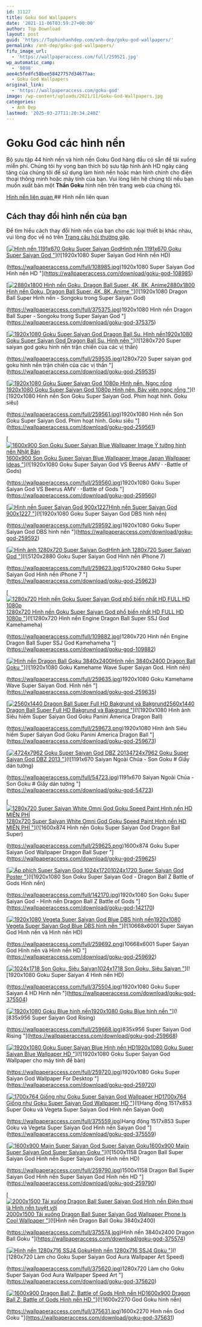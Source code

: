 ```yaml
---
id: 31127
title: Goku God Wallpapers
date: '2021-11-06T03:59:27+00:00'
author: Top Download
layout: post
guid: 'https://Tophinhanhdep.com/anh-dep/goku-god-wallpapers/'
permalink: /anh-dep/goku-god-wallpapers/
fifu_image_url:
  - 'https://wallpaperaccess.com/full/259521.jpg'
wp_automatic_camp:
  - '8098'
aee4c5fedfc58bee58427757d34677aa:
  - Goku God Wallpapers
original_link:
  - 'https://wallpaperaccess.com/goku-god'
image: /wp-content/uploads/2021/11/Goku-God-Wallpapers.jpg
categories:
  - Ảnh Đẹp
lastmod: '2025-03-27T11:20:34.240Z'
---
```

# Goku God các hình nền

Bộ sưu tập 44 hình nền và hình nền Goku God hàng đầu có sẵn để tải xuống miễn phí. Chúng tôi hy vọng bạn thích bộ sưu tập hình ảnh HD ngày càng tăng của chúng tôi để sử dụng làm hình nền hoặc màn hình chính cho điện thoại thông minh hoặc máy tính của bạn. Vui lòng liên hệ chúng tôi nếu bạn muốn xuất bản một **Thần Goku** hình nền trên trang web của chúng tôi.

[Hình nền liên quan ](#related) ## Hình nền liên quan

## Cách thay đổi hình nền của bạn

Để tìm hiểu cách thay đổi hình nền của bạn cho các loại thiết bị khác nhau, vui lòng đọc về nó trên [Trang câu hỏi thường gặp](https://tophinhanhdep.com/faq/).

  
[[![Hình nền 1191x670 Goku Super Saiyan God](https://wallpaperaccess.com/full/259521.jpg)Hình nền 1191x670 Goku Super Saiyan God "](https://wallpaperaccess.com/download/goku-god-259521)](![1920x1080 Super Saiyan God Hình nền HD)

(https://wallpaperaccess.com/full/108985.jpg)1920x1080 Super Saiyan God Hình nền HD "](https://wallpaperaccess.com/download/goku-god-108985)

[[![2880x1800 Hình nền Goku, Dragon Ball Super, 4K, 8K, Anime](https://wallpaperaccess.com/full/375363.jpg)2880x1800 Hình nền Goku, Dragon Ball Super, 4K, 8K, Anime "](https://wallpaperaccess.com/download/goku-god-375363)](![1920x1080 Dragon Ball Super Hình nền - Songoku trong Super Saiyan God)

(https://wallpaperaccess.com/full/375375.jpg)1920x1080 Hình nền Dragon Ball Super - Songoku trong Super Saiyan God "](https://wallpaperaccess.com/download/goku-god-375375)

[[![1920x1080 Goku Super Saiyan God Dragon Ball Su.  Hình nền](https://wallpaperaccess.com/full/142151.jpg)1920x1080 Goku Super Saiyan God Dragon Ball Su. Hình nền "](https://wallpaperaccess.com/download/goku-god-142151)](![1280x720 Super saiyan god goku hình nền trận chiến của các vị thần)

(https://wallpaperaccess.com/full/259535.jpg)1280x720 Super saiyan god goku hình nền trận chiến của các vị thần "](https://wallpaperaccess.com/download/goku-god-259535)

[[![1920x1080 Goku Super Saiyan God 1080p Hình nền.  Ngọc rồng](https://wallpaperaccess.com/full/375382.jpg)1920x1080 Goku Super Saiyan God 1080p Hình nền. Bảy viên ngọc rồng "](https://wallpaperaccess.com/download/goku-god-375382)](![1920x1080 Hình nền Son Goku Super Saiyan God.  Phim hoạt hình.  Goku siêu)

(https://wallpaperaccess.com/full/259561.jpg)1920x1080 Hình nền Son Goku Super Saiyan God. Phim hoạt hình. Goku siêu "](https://wallpaperaccess.com/download/goku-god-259561)

[[![1600x900 Son Goku Super Saiyan Blue Wallpaper Image Ý tưởng hình nền Nhật Bản](https://wallpaperaccess.com/full/259548.png)1600x900 Son Goku Super Saiyan Blue Wallpaper Image Japan Wallpaper Ideas "](https://wallpaperaccess.com/download/goku-god-259548)](![1920x1080 Goku Super Saiyan God VS Beerus AMV · -Battle of Gods)

(https://wallpaperaccess.com/full/259560.jpg)1920x1080 Goku Super Saiyan God VS Beerus AMV · -Battle of Gods "](https://wallpaperaccess.com/download/goku-god-259560)

[[![Hình nền Super Saiyan God 900x1227](https://wallpaperaccess.com/full/375386.jpg)Hình nền Super Saiyan God 900x1227 "](https://wallpaperaccess.com/download/goku-god-375386)](![1920x1080 Goku Super Saiyan God DBS hình nền)

(https://wallpaperaccess.com/full/259592.jpg)1920x1080 Goku Super Saiyan God DBS hình nền "](https://wallpaperaccess.com/download/goku-god-259592)

[[![Hình ảnh 1280x720 Super Saiyan God](https://wallpaperaccess.com/full/259559.jpg)Hình ảnh 1280x720 Super Saiyan God "](https://wallpaperaccess.com/download/goku-god-259559)](![5120x2880 Goku Super Saiyan God Hình nền iPhone 7)

(https://wallpaperaccess.com/full/259623.jpg)5120x2880 Goku Super Saiyan God Hình nền iPhone 7 "](https://wallpaperaccess.com/download/goku-god-259623)

[[![1280x720 Hình nền Goku Super Saiyan God phổ biến nhất HD FULL HD 1080p](https://wallpaperaccess.com/full/259545.jpg)1280x720 Hình nền Goku Super Saiyan God phổ biến nhất HD FULL HD 1080p "](https://wallpaperaccess.com/download/goku-god-259545)](![1280x720 Hình nền Engine Dragon Ball Super SSJ God Kamehameha)

(https://wallpaperaccess.com/full/109882.jpg)1280x720 Hình nền Engine Dragon Ball Super SSJ God Kamehameha "](https://wallpaperaccess.com/download/goku-god-109882)

[[![Hình nền Dragon Ball Goku 3840x2400](https://wallpaperaccess.com/full/375416.jpg)Hình nền 3840x2400 Dragon Ball Goku "](https://wallpaperaccess.com/download/goku-god-375416)](![1920x1080 Goku Kamehame Wave Super Saiyan God.  Hình nền)

(https://wallpaperaccess.com/full/259635.jpg)1920x1080 Goku Kamehame Wave Super Saiyan God. Hình nền "](https://wallpaperaccess.com/download/goku-god-259635)

[[![2560x1440 Dragon Ball Super Full HD Bakgrund và Bakgrund](https://wallpaperaccess.com/full/375434.png)2560x1440 Dragon Ball Super Full HD Bakgrund và Bakgrund "](https://wallpaperaccess.com/download/goku-god-375434)](![1920x1080 Hình ảnh Siêu hiếm Super Saiyan God Goku Panini America Dragon Ball)

(https://wallpaperaccess.com/full/259673.png)1920x1080 Hình ảnh Siêu hiếm Super Saiyan God Goku Panini America Dragon Ball "](https://wallpaperaccess.com/download/goku-god-259673)

[[![4724x7962 Goku Super Saiyan God DBZ 2013](https://wallpaperaccess.com/full/375465.jpg)4724x7962 Goku Super Saiyan God DBZ 2013 "](https://wallpaperaccess.com/download/goku-god-375465)](![1191x670 Saiyan Ngoài Chúa - Son Goku # Giấy dán tường)

(https://wallpaperaccess.com/full/54723.jpg)1191x670 Saiyan Ngoài Chúa - Son Goku # Giấy dán tường "](https://wallpaperaccess.com/download/goku-god-54723)

[[![1280x720 Super Saiyan White Omni God Goku Speed ​​Paint Hình nền HD MIỄN PHÍ](https://wallpaperaccess.com/full/259591.jpg)1280x720 Super Saiyan White Omni God Goku Speed ​​Paint Hình nền HD MIỄN PHÍ "](https://wallpaperaccess.com/download/goku-god-259591)](![1600x874 Hình nền Goku Super Saiyan God Dragon Ball Super)

(https://wallpaperaccess.com/full/259625.png)1600x874 Goku Super Saiyan God Wallpaper Dragon Ball Super "](https://wallpaperaccess.com/download/goku-god-259625)

[[![Áp phích Super Saiyan God 1024x1720](https://wallpaperaccess.com/full/259605.png)1024x1720 Super Saiyan God Poster "](https://wallpaperaccess.com/download/goku-god-259605)](![1920x1080 Son Goku Super Saiyan God - Dragon Ball Z Battle of Gods Hình nền)

(https://wallpaperaccess.com/full/142170.jpg)1920x1080 Son Goku Super Saiyan God - Hình nền Dragon Ball Z Battle of Gods "](https://wallpaperaccess.com/download/goku-god-142170)

[[![1920x1080 Vegeta Super Saiyan God Blue DBS hình nền](https://wallpaperaccess.com/full/375480.jpg)1920x1080 Vegeta Super Saiyan God Blue DBS hình nền "](https://wallpaperaccess.com/download/goku-god-375480)](![10668x6001 Super Saiyan God Hình nền và Hình nền HD)

(https://wallpaperaccess.com/full/259692.png)10668x6001 Super Saiyan God Hình nền và Hình nền HD "](https://wallpaperaccess.com/download/goku-god-259692)

[[![1024x1718 Son Goku, Siêu Saiyan](https://wallpaperaccess.com/full/259627.png)1024x1718 Son Goku, Siêu Saiyan "](https://wallpaperaccess.com/download/goku-god-259627)](![1920x1080 Goku Super Saiyan 4 Hình nền HD)

(https://wallpaperaccess.com/full/375504.jpg)1920x1080 Goku Super Saiyan 4 HD Hình nền "](https://wallpaperaccess.com/download/goku-god-375504)

[[![1920x1080 Goku Blue hình nền](https://wallpaperaccess.com/full/375508.jpg)1920x1080 Goku Blue hình nền "](https://wallpaperaccess.com/download/goku-god-375508)](![835x956 Super Saiyan God Rising)

(https://wallpaperaccess.com/full/259668.jpg)835x956 Super Saiyan God Rising "](https://wallpaperaccess.com/download/goku-god-259668)

[[![1920x1080 Goku Super Saiyan Blue Hình nền HD](https://wallpaperaccess.com/full/375514.png)1920x1080 Goku Super Saiyan Blue Wallpaper HD "](https://wallpaperaccess.com/download/goku-god-375514)](![1920x1080 Goku Super Saiyan God Wallpaper cho máy tính để bàn)

(https://wallpaperaccess.com/full/259720.jpg)1920x1080 Goku Super Saiyan God Wallpaper For Desktop "](https://wallpaperaccess.com/download/goku-god-259720)

[[![1700x764 Giống như Goku Super Saiyan God Wallpaper HD](https://wallpaperaccess.com/full/259731.png)1700x764 Giống như Goku Super Saiyan God Wallpaper HD "](https://wallpaperaccess.com/download/goku-god-259731)](![Hang động 1517x853 Super Goku và Vegeta Super Saiyan God Hình nền Saiyan God)

(https://wallpaperaccess.com/full/375559.jpg)Hang động 1517x853 Super Goku và Vegeta Super Saiyan God Hình nền Saiyan God "](https://wallpaperaccess.com/download/goku-god-375559)

[[![1600x900 Majin Super Saiyan God Super Saiyan Goku](https://wallpaperaccess.com/full/259804.jpg)1600x900 Majin Super Saiyan God Super Saiyan Goku "](https://wallpaperaccess.com/download/goku-god-259804)](![1500x1158 Dragon Ball Super Saiyan God Hình nền Super Saiyan God Hình nền HD)

(https://wallpaperaccess.com/full/259790.jpg)1500x1158 Dragon Ball Super Saiyan God Hình nền Super Saiyan God Hình nền HD "](https://wallpaperaccess.com/download/goku-god-259790)

[[![2000x1500 Tải xuống Dragon Ball Super Saiyan God Hình nền Điện thoại là Hình nền tuyệt vời](https://wallpaperaccess.com/full/375569.jpg)2000x1500 Tải xuống Dragon Ball Super Saiyan God Wallpaper Phone Is Cool Wallpaper "](https://wallpaperaccess.com/download/goku-god-375569)](![Hình nền Dragon Ball Goku 3840x2400)

(https://wallpaperaccess.com/full/375574.jpg)Hình nền 3840x2400 Dragon Ball Goku "](https://wallpaperaccess.com/download/goku-god-375574)

[[![Hình nền 1280x716 SSJ4 Goku](https://wallpaperaccess.com/full/375602.jpg)Hình nền 1280x716 SSJ4 Goku "](https://wallpaperaccess.com/download/goku-god-375602)](![1280x720 Làm cho Goku Super Saiyan God Aura Wallpaper Art Speed)

(https://wallpaperaccess.com/full/375620.jpg)1280x720 Làm cho Goku Super Saiyan God Aura Wallpaper Speed ​​Art "](https://wallpaperaccess.com/download/goku-god-375620)

[[![1600x900 Dragon Ball Z: Battle of Gods Hình nền HD](https://wallpaperaccess.com/full/375625.png)1600x900 Dragon Ball Z: Battle of Gods Hình nền HD "](https://wallpaperaccess.com/download/goku-god-375625)](![1600x2270 God Goku hình nền)

(https://wallpaperaccess.com/full/375631.jpg)1600x2270 Hình nền God Goku "](https://wallpaperaccess.com/download/goku-god-375631)
